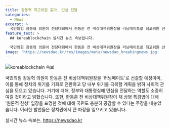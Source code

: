 ```yaml
---
title: 장동혁 최고위원 출마, 민심 전달
categories:
  - News
excerpt: >
  국민의힘 장동혁 의원이 전당대회에서 한동훈 전 비상대책위원장을 러닝메이트로 최고위원 선거에 출마하겠다 밝히며, 정치는 위기를 기회로 삼겠다고 강조했습니다. 또한, 야당과 맞설 수 있는 유일한 방법은 민심이라며, 채 상병 특검법에 원론적 찬성 입장을 밝힌 것에 대해 국민의 공감을 이끌어냈다고 설명했습니다.
feature_text: >
  ## koreablockchain 실시간 뉴스 속보입니다.

  국민의힘 장동혁 의원이 전당대회에서 한동훈 전 비상대책위원장을 러닝메이트로 최고위원 선거에 출마하겠다 밝히며, 정치는 위기를 기회로 삼겠다고 강조했습니다. 또한, 야당과 맞설 수 있는 유일한 방법은 민심이라며, 채 상병 특검법에 원론적 찬성 입장을 밝힌 것에 대해 국민의 공감을 이끌어냈다고 설명했습니다.
image: 'https://newsdao.kr/res/images/meta/newsdao_breakingnews.jpg'
---
```


<p><img src="https://newsdao.kr/res/images/meta/newsdao_breakingnews.jpg" alt="koreablockchain 속보" /></p>

<p>국민의힘 장동혁 의원이 한동훈 전 비상대책위원장을 '러닝메이트'로 선출할 예정이며, 이를 통해 정치의 위기를 기회로 전환하고 당 내부 위기를 극복할 계획을 밝혀 사회적 관심을 모으고 있습니다. 거기에 더해, 정부와 대통령실에 민심을 전달하는 역할도 소중히 여길 것이라고 밝혔습니다. 또한, 한동훈 전 비상대책위원장이 채 상병 특검법에 대해 '원론적 찬성' 입장을 표명한 것에 대해 국민도 충분히 공감할 수 있다는 주장을 내놓았습니다. 이러한 발언들은 정치권에서 큰 파장을 일으키고 있습니다.</p>
실시간 뉴스 속보는, <a href="https://newsdao.kr" rel="dofollow">https://newsdao.kr</a>


